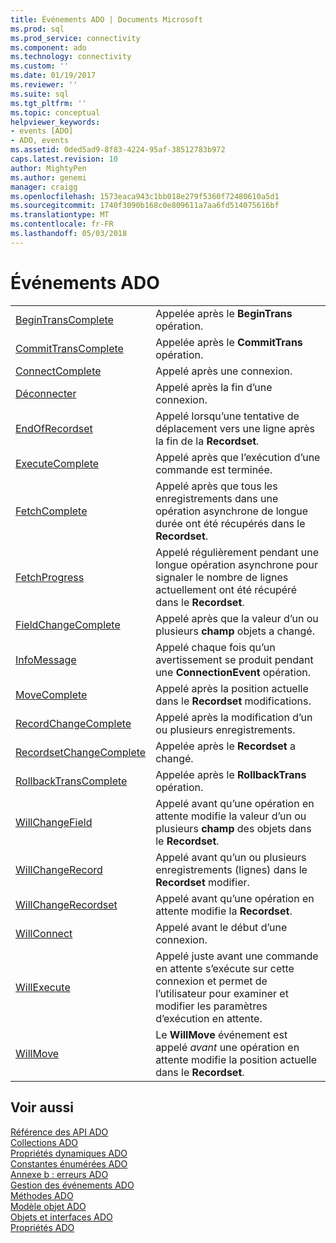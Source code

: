 ```yaml
---
title: Événements ADO | Documents Microsoft
ms.prod: sql
ms.prod_service: connectivity
ms.component: ado
ms.technology: connectivity
ms.custom: ''
ms.date: 01/19/2017
ms.reviewer: ''
ms.suite: sql
ms.tgt_pltfrm: ''
ms.topic: conceptual
helpviewer_keywords:
- events [ADO]
- ADO, events
ms.assetid: 0ded5ad9-8f83-4224-95af-38512783b972
caps.latest.revision: 10
author: MightyPen
ms.author: genemi
manager: craigg
ms.openlocfilehash: 1573eaca943c1bb018e279f5360f72480610a5d1
ms.sourcegitcommit: 1740f3090b168c0e809611a7aa6fd514075616bf
ms.translationtype: MT
ms.contentlocale: fr-FR
ms.lasthandoff: 05/03/2018
---
```

# <a name="ado-events"></a>Événements ADO
|||  
|-|-|  
|[BeginTransComplete](../../../ado/reference/ado-api/begintranscomplete-committranscomplete-and-rollbacktranscomplete-events-ado.md)|Appelée après le **BeginTrans** opération.|  
|[CommitTransComplete](../../../ado/reference/ado-api/begintranscomplete-committranscomplete-and-rollbacktranscomplete-events-ado.md)|Appelée après le **CommitTrans** opération.|  
|[ConnectComplete](../../../ado/reference/ado-api/connectcomplete-and-disconnect-events-ado.md)|Appelé après une connexion.|  
|[Déconnecter](../../../ado/reference/ado-api/connectcomplete-and-disconnect-events-ado.md)|Appelé après la fin d’une connexion.|  
|[EndOfRecordset](../../../ado/reference/ado-api/endofrecordset-event-ado.md)|Appelé lorsqu’une tentative de déplacement vers une ligne après la fin de la **Recordset**.|  
|[ExecuteComplete](../../../ado/reference/ado-api/executecomplete-event-ado.md)|Appelé après que l’exécution d’une commande est terminée.|  
|[FetchComplete](../../../ado/reference/ado-api/fetchcomplete-event-ado.md)|Appelé après que tous les enregistrements dans une opération asynchrone de longue durée ont été récupérés dans le **Recordset**.|  
|[FetchProgress](../../../ado/reference/ado-api/fetchprogress-event-ado.md)|Appelé régulièrement pendant une longue opération asynchrone pour signaler le nombre de lignes actuellement ont été récupéré dans le **Recordset**.|  
|[FieldChangeComplete](../../../ado/reference/ado-api/willchangefield-and-fieldchangecomplete-events-ado.md)|Appelé après que la valeur d’un ou plusieurs **champ** objets a changé.|  
|[InfoMessage](../../../ado/reference/ado-api/infomessage-event-ado.md)|Appelé chaque fois qu’un avertissement se produit pendant une **ConnectionEvent** opération.|  
|[MoveComplete](../../../ado/reference/ado-api/willmove-and-movecomplete-events-ado.md)|Appelé après la position actuelle dans le **Recordset** modifications.|  
|[RecordChangeComplete](../../../ado/reference/ado-api/willchangerecord-and-recordchangecomplete-events-ado.md)|Appelé après la modification d’un ou plusieurs enregistrements.|  
|[RecordsetChangeComplete](../../../ado/reference/ado-api/willchangerecordset-and-recordsetchangecomplete-events-ado.md)|Appelée après le **Recordset** a changé.|  
|[RollbackTransComplete](../../../ado/reference/ado-api/begintranscomplete-committranscomplete-and-rollbacktranscomplete-events-ado.md)|Appelée après le **RollbackTrans** opération.|  
|[WillChangeField](../../../ado/reference/ado-api/willchangefield-and-fieldchangecomplete-events-ado.md)|Appelé avant qu’une opération en attente modifie la valeur d’un ou plusieurs **champ** des objets dans le **Recordset**.|  
|[WillChangeRecord](../../../ado/reference/ado-api/willchangerecord-and-recordchangecomplete-events-ado.md)|Appelé avant qu’un ou plusieurs enregistrements (lignes) dans le **Recordset** modifier.|  
|[WillChangeRecordset](../../../ado/reference/ado-api/willchangerecordset-and-recordsetchangecomplete-events-ado.md)|Appelé avant qu’une opération en attente modifie la **Recordset**.|  
|[WillConnect](../../../ado/reference/ado-api/willconnect-event-ado.md)|Appelé avant le début d’une connexion.|  
|[WillExecute](../../../ado/reference/ado-api/willexecute-event-ado.md)|Appelé juste avant une commande en attente s’exécute sur cette connexion et permet de l’utilisateur pour examiner et modifier les paramètres d’exécution en attente.|  
|[WillMove](../../../ado/reference/ado-api/willmove-and-movecomplete-events-ado.md)|Le **WillMove** événement est appelé *avant* une opération en attente modifie la position actuelle dans le **Recordset**.|  
  
## <a name="see-also"></a>Voir aussi  
 [Référence des API ADO](../../../ado/reference/ado-api/ado-api-reference.md)   
 [Collections ADO](../../../ado/reference/ado-api/ado-collections.md)   
 [Propriétés dynamiques ADO](../../../ado/reference/ado-api/ado-dynamic-properties.md)   
 [Constantes énumérées ADO](../../../ado/reference/ado-api/ado-enumerated-constants.md)   
 [Annexe b : erreurs ADO](../../../ado/guide/appendixes/appendix-b-ado-errors.md)   
 [Gestion des événements ADO](../../../ado/guide/data/handling-ado-events.md)   
 [Méthodes ADO](../../../ado/reference/ado-api/ado-methods.md)   
 [Modèle objet ADO](../../../ado/reference/ado-api/ado-object-model.md)   
 [Objets et interfaces ADO](../../../ado/reference/ado-api/ado-objects-and-interfaces.md)   
 [Propriétés ADO](../../../ado/reference/ado-api/ado-properties.md)
